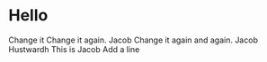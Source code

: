 # Hello
Change it
Change it again. Jacob
Change it again and again. Jacob
Hustwardh
This is Jacob
Add a line
